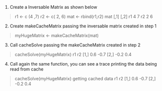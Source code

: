 1. Create a Inversable Matrix as shown below
> r1 <- c (4 ,7)
> r2 <- c( 2, 6)
> mat <- rbind(r1,r2)
> mat
   [,1] [,2]
r1    4    7
r2    2    6

2. Create makeCacheMatrix passing the inversable matrix created in step 1
> myHugeMatrix <- makeCacheMatrix(mat)

3. Call cacheSolve passing the makeCacheMatrix created in step 2
> cacheSolve(myHugeMatrix)
       r1   r2
[1,]  0.6 -0.7
[2,] -0.2  0.4

4. Call again the same function, you can see a trace printing the data being read from cache

> cacheSolve(myHugeMatrix)
getting cached data
       r1   r2
[1,]  0.6 -0.7
[2,] -0.2  0.4